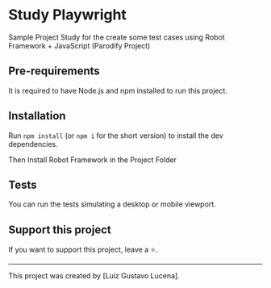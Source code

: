# Study Playwright

Sample Project Study for the create some test cases using Robot Framework + JavaScript (Parodify Project)

## Pre-requirements

It is required to have Node.js and npm installed to run this project.

## Installation

Run `npm install` (or `npm i` for the short version) to install the dev dependencies.

Then Install Robot Framework in the Project Folder

## Tests

You can run the tests simulating a desktop or mobile viewport.

## Support this project

If you want to support this project, leave a ⭐.

___

This project was created by [Luiz Gustavo Lucena].

